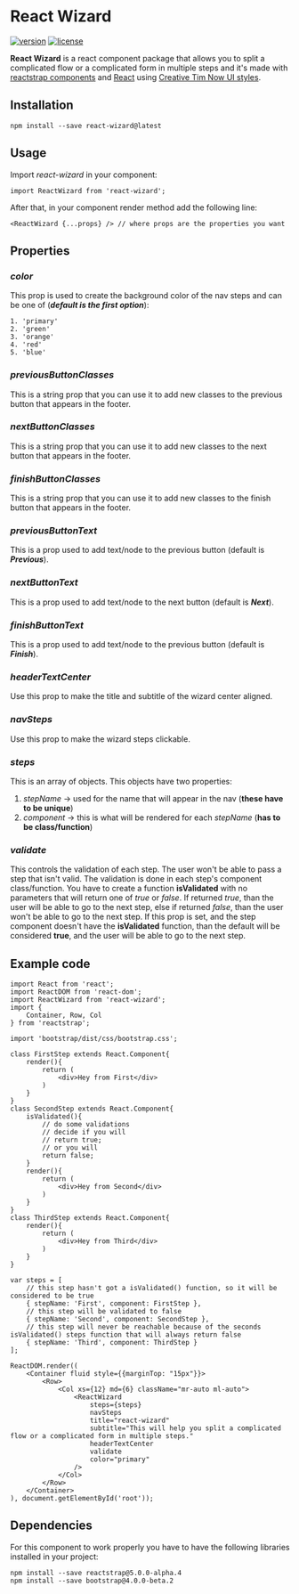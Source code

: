 # React Wizard

[![version][version-badge]][CHANGELOG] [![license][license-badge]][LICENSE]

**React Wizard** is a react component package that allows you to split a complicated flow or a complicated form in multiple steps and it's made with [reactstrap components](https://reactstrap.github.io/) and [React](https://reactjs.org/) using [Creative Tim Now UI styles](https://www.creative-tim.com/product/now-ui-kit-pro).

## Installation

```
npm install --save react-wizard@latest
```

## Usage

Import *react-wizard* in your component:
```
import ReactWizard from 'react-wizard';
```
After that, in your component render method add the following line:
```
<ReactWizard {...props} /> // where props are the properties you want
```

## Properties

### *color*
This prop is used to create the background color of the nav steps and can be one of (***default is the first option***):
```
1. 'primary'
2. 'green'
3. 'orange'
4. 'red'
5. 'blue'
```

### *previousButtonClasses*
This is a string prop that you can use it to add new classes to the previous button that appears in the footer.

### *nextButtonClasses*
This is a string prop that you can use it to add new classes to the next button that appears in the footer.

### *finishButtonClasses*
This is a string prop that you can use it to add new classes to the finish button that appears in the footer.

### *previousButtonText*
This is a prop used to add text/node to the previous button (default is ***Previous***).

### *nextButtonText*
This is a prop used to add text/node to the next button (default is ***Next***).

### *finishButtonText*
This is a prop used to add text/node to the previous button (default is ***Finish***).

### *headerTextCenter*
Use this prop to make the title and subtitle of the wizard center aligned.

### *navSteps*
Use this prop to make the wizard steps clickable.

### *steps*
This is an array of objects. This objects have two properties:
1. *stepName* -> used for the name that will appear in the nav (**these have to be unique**)
2. *component* -> this is what will be rendered for each *stepName* (**has to be class/function**)

### *validate*
This controls the validation of each step. The user won't be able to pass a step that isn't valid.
The validation is done in each step's component class/function.
You have to create a function **isValidated** with no parameters that will return one of *true* or *false*.
If returned *true*, than the user will be able to go to the next step, else if returned *false*, than the user won't be able to go to the next step.
If this prop is set, and the step component doesn't have the **isValidated** function, than the default will be considered **true**, and the user will be able to go to the next step.

## Example code

```
import React from 'react';
import ReactDOM from 'react-dom';
import ReactWizard from 'react-wizard';
import {
    Container, Row, Col
} from 'reactstrap';

import 'bootstrap/dist/css/bootstrap.css';

class FirstStep extends React.Component{
    render(){
        return (
            <div>Hey from First</div>
        )
    }
}
class SecondStep extends React.Component{
    isValidated(){
        // do some validations
        // decide if you will
        // return true;
        // or you will
        return false;
    }
    render(){
        return (
            <div>Hey from Second</div>
        )
    }
}
class ThirdStep extends React.Component{
    render(){
        return (
            <div>Hey from Third</div>
        )
    }
}

var steps = [
    // this step hasn't got a isValidated() function, so it will be considered to be true
    { stepName: 'First', component: FirstStep },
    // this step will be validated to false
    { stepName: 'Second', component: SecondStep },
    // this step will never be reachable because of the seconds isValidated() steps function that will always return false
    { stepName: 'Third', component: ThirdStep }
];

ReactDOM.render((
    <Container fluid style={{marginTop: "15px"}}>
        <Row>
            <Col xs={12} md={6} className="mr-auto ml-auto">
                <ReactWizard
                    steps={steps}
                    navSteps
                    title="react-wizard"
                    subtitle="This will help you split a complicated flow or a complicated form in multiple steps."
                    headerTextCenter
                    validate
                    color="primary"
                />
            </Col>
        </Row>
    </Container>
), document.getElementById('root'));
```

## Dependencies

For this component to work properly you have to have the following libraries installed in your project:

```
npm install --save reactstrap@5.0.0-alpha.4
npm install --save bootstrap@4.0.0-beta.2
```


[CHANGELOG]: ./CHANGELOG.md

[LICENSE]: ./LICENSE.md
[version-badge]: https://img.shields.io/badge/version-0.0.1-blue.svg
[license-badge]: https://img.shields.io/badge/license-MIT-blue.svg
